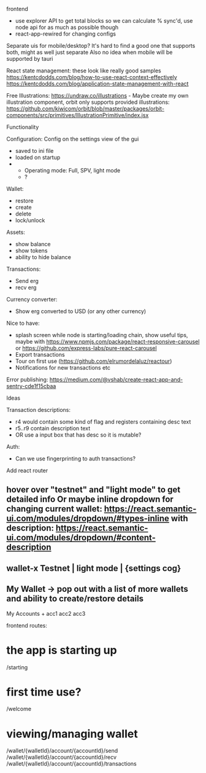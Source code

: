 frontend

- use explorer API to get total blocks so we can calculate % sync'd, use node api for as much as possible though
- react-app-rewired for changing configs

Separate uis for mobile/desktop? It's hard to find a good one that supports both, might as well just separate
Also no idea when mobile will be supported by tauri

React state management:
these look like really good samples
https://kentcdodds.com/blog/how-to-use-react-context-effectively
https://kentcdodds.com/blog/application-state-management-with-react

Free Illustrations:
https://undraw.co/illustrations - Maybe create my own illustration component, orbit only supports provided illustrations: https://github.com/kiwicom/orbit/blob/master/packages/orbit-components/src/primitives/IllustrationPrimitive/index.jsx

Functionality

Configuration:
Config on the settings view of the gui
- saved to ini file
- loaded on startup
- - Operating mode: Full, SPV, light mode
  - ?

Wallet:
- restore
- create
- delete
- lock/unlock

Assets:
- show balance
- show tokens
- ability to hide balance

Transactions:
- Send erg
- recv erg

Currency converter:
- Show erg converted to USD (or any other currency)


Nice to have:
- splash screen while node is starting/loading chain, show useful tips, maybe with https://www.npmjs.com/package/react-responsive-carousel or https://github.com/express-labs/pure-react-carousel
- Export transactions
- Tour on first use (https://github.com/elrumordelaluz/reactour)
- Notifications for new transactions etc


Error publishing:
https://medium.com/@vshab/create-react-app-and-sentry-cde1f15cbaa

Ideas

Transaction descriptions:
- r4 would contain some kind of flag and registers containing desc text
- r5..r9 contain description text
- OR use a input box that has desc so it is mutable?

Auth:
- Can we use fingerprinting to auth transactions?



Add react router




hover over "testnet" and "light mode" to get detailed info
Or maybe inline dropdown for changing current wallet: https://react.semantic-ui.com/modules/dropdown/#types-inline
with description: https://react.semantic-ui.com/modules/dropdown/#content-description
--------------------------------------------------------------------
wallet-x                       Testnet | light mode | {settings cog}
--------------------------------------------------------------------
My Wallet   -> pop out with a list of more wallets and ability to create/restore
__details__
----------
My Accounts +
acc1
acc2
acc3


frontend routes:

# the app is starting up
/starting

# first time use?
/welcome

# viewing/managing wallet
/wallet/{walletId}/account/{accountId}/send
/wallet/{walletId}/account/{accountId}/recv
/wallet/{walletId}/account/{accountId}/transactions
